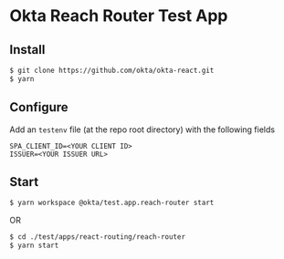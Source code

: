 # Okta Reach Router Test App

## Install
```bash
$ git clone https://github.com/okta/okta-react.git
$ yarn
```

## Configure
Add an `testenv` file (at the repo root directory) with the following fields
```
SPA_CLIENT_ID=<YOUR CLIENT ID>
ISSUER=<YOUR ISSUER URL>
```

## Start
```bash
$ yarn workspace @okta/test.app.reach-router start
```
OR
```bash
$ cd ./test/apps/react-routing/reach-router
$ yarn start
```
